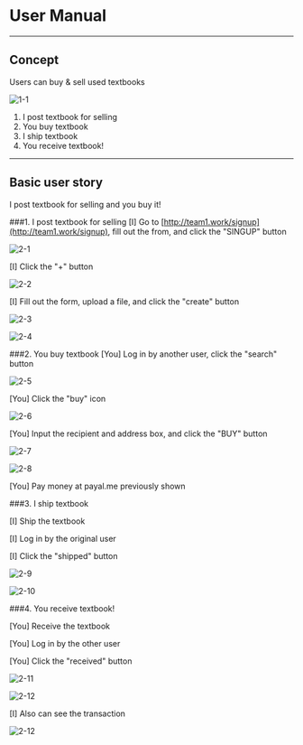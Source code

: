 # User Manual

----
## Concept
Users can buy & sell used textbooks

![1-1](./images/1-1.png)


1. I post textbook for selling
1. You buy textbook
1. I ship textbook
1. You receive textbook!

----
## Basic user story
I post textbook for selling and you buy it!

###1. I post textbook for selling
[I] Go to [http://team1.work/signup](http://team1.work/signup), fill out the from, and click the "SINGUP" button

![2-1](./images/2-1.png)

[I] Click the  "+" button

![2-2](./images/2-2.png)

[I] Fill out the form, upload a file, and click the "create" button

![2-3](./images/2-3.png)

![2-4](./images/2-4.png)

###2. You buy textbook
[You] Log in by another user, click the "search" button

![2-5](./images/2-5.png)

[You] Click the "buy" icon

![2-6](./images/2-6.png)

[You] Input the recipient and address box, and click the "BUY" button

![2-7](./images/2-7.png)

![2-8](./images/2-8.png)

[You] Pay money at payal.me previously shown 

###3. I ship textbook

[I] Ship the textbook

[I] Log in by the original user

[I] Click the "shipped" button

![2-9](./images/2-9.png)

![2-10](./images/2-10.png)

###4. You receive textbook!

[You] Receive the textbook

[You] Log in by the other user

[You] Click the "received" button

![2-11](./images/2-11.png)

![2-12](./images/2-12.png)

[I] Also can see the transaction

![2-12](./images/2-13.png)

